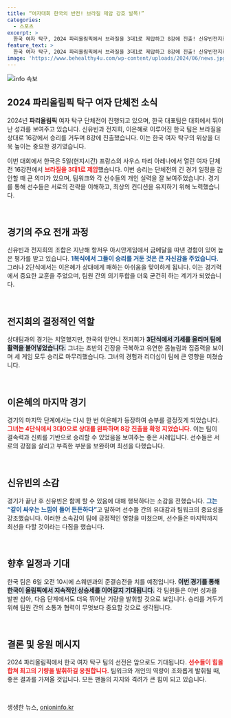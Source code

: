 ```yaml
---
title: “여자대회 한국의 반전! 브라질 제압 강호 발목!”
categories:
  - 스포츠
excerpt: >
  한국 여자 탁구, 2024 파리올림픽에서 브라질을 3대1로 제압하고 8강에 진출! 신유빈전지희 조의 활약 속에 6일 스웨덴과 준결승전을 앞두고 긴장감이 고조되고 있다.
feature_text: >
  한국 여자 탁구, 2024 파리올림픽에서 브라질을 3대1로 제압하고 8강에 진출! 신유빈전지희 조의 활약 속에 6일 스웨덴과 준결승전을 앞두고 긴장감이 고조되고 있다.
image: 'https://www.behealthy4u.com/wp-content/uploads/2024/06/news.jpg'
---
```


<p><img src="https://www.behealthy4u.com/wp-content/uploads/2024/06/news.jpg" alt="info 속보" /></p>

<h2 data-ke-size="size26">2024 파리올림픽 탁구 여자 단체전 소식</h2>

<p data-ke-size="size16">2024년 <b>파리올림픽</b> 여자 탁구 단체전이 진행되고 있으며, 한국 대표팀은 대회에서 뛰어난 성과를 보여주고 있습니다. 신유빈과 전지희, 이은혜로 이루어진 한국 팀은 브라질을 상대로 16강에서 승리를 거두며 8강에 진출했습니다. 이는 한국 여자 탁구의 위상을 더욱 높이는 중요한 경기였습니다.</p>

<p data-ke-size="size16">이번 대회에서 한국은 5일(현지시간) 프랑스의 사우스 파리 아레나에서 열린 여자 단체전 16강전에서 <b><span style="color: #ee2323;">브라질을 3대1로 제압</span></b>했습니다. 이번 승리는 단체전의 긴 경기 일정을 감안할 때 큰 의미가 있으며, 팀워크와 각 선수들의 개인 실력을 잘 보여주었습니다. 경기를 통해 선수들은 서로의 전략을 이해하고, 최상의 컨디션을 유지하기 위해 노력했습니다.</p>

<p data-ke-size="size16">&nbsp;</p>

<h2 data-ke-size="size26">경기의 주요 전개 과정</h2>

<p data-ke-size="size16">신유빈과 전지희의 조합은 지난해 항저우 아시안게임에서 금메달을 따낸 경험이 있어 높은 평가를 받고 있습니다. <b><span style="color: #1a5490;">1복식에서 그들이 승리를 거둔 것은 큰 자신감을 주었습니다.</span></b> 그러나 2단식에서는 이은혜가 상대에게 패하는 아쉬움을 맞이하게 됩니다. 이는 경기력에서 중요한 교훈을 주었으며, 팀원 간의 의기투합을 더욱 굳건히 하는 계기가 되었습니다.</p>

<p data-ke-size="size16">&nbsp;</p>

<h2 data-ke-size="size26">전지희의 결정적인 역할</h2>

<p data-ke-size="size16">상대팀과의 경기는 치열했지만, 한국의 맏언니 전지희가 <b><span style="background-color: #21538527;">3단식에서 기세를 올리며 팀에 활력을 불어넣었습니다.</span></b> 그녀는 초반의 긴장을 극복하고 유연한 몸놀림과 집중력을 보이며 세 게임 모두 승리로 마무리했습니다. 그녀의 경험과 리더십이 팀에 큰 영향을 미쳤습니다.</p>

<p data-ke-size="size16">&nbsp;</p>

<h2 data-ke-size="size26">이은혜의 마지막 경기</h2>

<p data-ke-size="size16">경기의 마지막 단계에서는 다시 한 번 이은혜가 등장하여 승부를 결정짓게 되었습니다. <b><span style="color: #ee2323;">그녀는 4단식에서 3대0으로 상대를 완파하며 8강 진출을 확정 지었습니다.</span></b> 이는 팀이 결속력과 신뢰를 기반으로 승리할 수 있었음을 보여주는 좋은 사례입니다. 선수들은 서로의 강점을 살리고 부족한 부분을 보완하며 최선을 다했습니다.</p>

<p data-ke-size="size16">&nbsp;</p>

<h2 data-ke-size="size26">신유빈의 소감</h2>

<p data-ke-size="size16">경기가 끝난 후 신유빈은 함께 할 수 있음에 대해 행복하다는 소감을 전했습니다. <b><span style="color: #1a5490;">그는 “같이 싸우는 느낌이 들어 든든하다”</span></b>고 말하며 선수들 간의 유대감과 팀워크의 중요성을 강조했습니다. 이러한 소속감이 팀에 긍정적인 영향을 미쳤으며, 선수들은 마지막까지 최선을 다할 것이라는 다짐을 했습니다.</p>

<p data-ke-size="size16">&nbsp;</p>

<h2 data-ke-size="size26">향후 일정과 기대</h2>

<p data-ke-size="size16">한국 팀은 6일 오전 10시에 스웨덴과의 준결승전을 치를 예정입니다. <b><span style="background-color: #21538527;">이번 경기를 통해 한국이 올림픽에서 지속적인 상승세를 이어갈지 기대됩니다.</span></b> 각 팀원들은 이번 성과를 발판 삼아, 다음 단계에서도 더욱 뛰어난 기량을 발휘할 것으로 보입니다. 승리를 거두기 위해 팀원 간의 소통과 협력이 무엇보다 중요할 것으로 생각됩니다.</p>

<p data-ke-size="size16">&nbsp;</p>

<h2 data-ke-size="size26">결론 및 응원 메시지</h2>

<p data-ke-size="size16">2024 파리올림픽에서 한국 여자 탁구 팀의 선전은 앞으로도 기대됩니다. <b><span style="color: #ee2323;">선수들이 힘을 합쳐 최고의 기량을 발휘하길 응원합니다.</span></b> 팀워크와 개인의 역량이 조화롭게 발휘될 때, 좋은 결과를 가져올 것입니다. 모든 팬들의 지지와 격려가 큰 힘이 되고 있습니다.</p>

<p data-ke-size="size16">&nbsp;</p>
생생한 뉴스, <a href="https://onioninfo.kr" rel="dofollow">onioninfo.kr</a>


